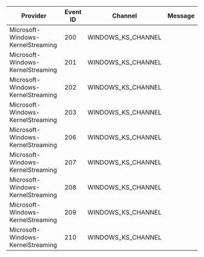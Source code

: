 Provider                           |  Event ID  |  Channel             |  Message
-----------------------------------|------------|----------------------|---------
Microsoft-Windows-KernelStreaming  |  200       |  WINDOWS_KS_CHANNEL  |
Microsoft-Windows-KernelStreaming  |  201       |  WINDOWS_KS_CHANNEL  |
Microsoft-Windows-KernelStreaming  |  202       |  WINDOWS_KS_CHANNEL  |
Microsoft-Windows-KernelStreaming  |  203       |  WINDOWS_KS_CHANNEL  |
Microsoft-Windows-KernelStreaming  |  206       |  WINDOWS_KS_CHANNEL  |
Microsoft-Windows-KernelStreaming  |  207       |  WINDOWS_KS_CHANNEL  |
Microsoft-Windows-KernelStreaming  |  208       |  WINDOWS_KS_CHANNEL  |
Microsoft-Windows-KernelStreaming  |  209       |  WINDOWS_KS_CHANNEL  |
Microsoft-Windows-KernelStreaming  |  210       |  WINDOWS_KS_CHANNEL  |